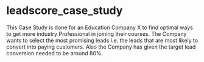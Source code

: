 # leadscore_case_study
This Case Study is done for an Education Company X to find optimal ways to get more industry  Professional in joining their courses. The Company wants to select the most promising leads i.e. the  leads that are most likely to convert into paying customers. Also the Company has given the target lead  conversion needed to be around 80%.
